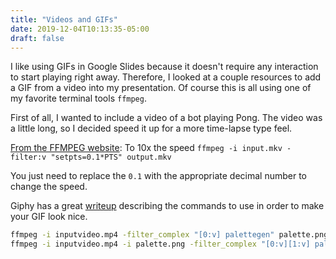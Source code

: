 ```yaml
---
title: "Videos and GIFs"
date: 2019-12-04T10:13:35-05:00
draft: false
---
```


I like using GIFs in Google Slides because it doesn't require any interaction to start playing right away. Therefore, I looked at a couple resources to add a GIF from a video into my presentation. Of course this is all using one of my favorite terminal tools `ffmpeg`.

First of all, I wanted to include a video of a bot playing Pong. The video was a little long, so I decided speed it up for a more time-lapse type feel.

[From the FFMPEG website](https://trac.ffmpeg.org/wiki/How%20to%20speed%20up%20/%20slow%20down%20a%20video): To 10x the speed `ffmpeg -i input.mkv -filter:v "setpts=0.1*PTS" output.mkv` 

You just need to replace the `0.1` with the appropriate decimal number to change the speed.

Giphy has a great [writeup](https://engineering.giphy.com/how-to-make-gifs-with-ffmpeg/) describing the commands to use in order to make your GIF look nice.

```bash
ffmpeg -i inputvideo.mp4 -filter_complex "[0:v] palettegen" palette.png
ffmpeg -i inputvideo.mp4 -i palette.png -filter_complex "[0:v][1:v] paletteuse" output.gif
```


